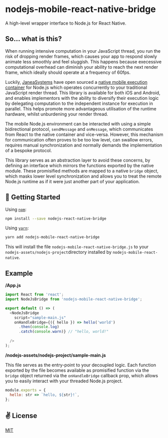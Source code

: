 # nodejs-mobile-react-native-bridge
A high-level wrapper interface to Node.js for React Native.

## So... what is this?

When running intensive computation in your JavaScript thread, you run the risk of dropping render frames, which causes your app to respond slowly animate less smoothly and feel sluggish. This happens because execessive computational overhead can diminish your ability to reach the next render frame, which ideally should operate at a frequency of 60fps.

Luckily, [JaneaSystems](https://github.com/JaneaSystems) have open sourced a [native mobile execution container](https://github.com/JaneaSystems/nodejs-mobile-react-native) for Node.js which operates concurrently to your traditional JavaScript render thread. This library is available for both iOS and Android, and enables implementors with the ability to diversify their execution logic by delegating computation to the independent instance for execution in parallel. This helps promote more advantageous utilisation of the runtime hardware, whilst unburdening your render thread.

The mobile Node.js environment can be interacted with using a simple bidirectional protocol, `sendMessage` and `onMessage`, which communicates from React to the native container and vice-versa. However, this mechanism for communication often proves to be too low level, can swallow errors, requires manual synchronization and normally demands the implementation of a bespoke protocol.

This library serves as an abstraction layer to avoid these concerns, by defining an interface which mirrors the functions exported by the native module. These promisified methods are mapped to a native `bridge` object, which masks lower level synchronization and allows you to treat the remote Node.js runtime as if it were just another part of your application.

## 🚀 Getting Started

Using [`npm`]():

```sh
npm install --save nodejs-react-native-bridge
```

Using [`yarn`]():

```sh
yarn add nodejs-mobile-react-native-bridge
```

This will install the file `nodejs-mobile-react-native-bridge.js` to your `nodejs-assets/nodejs-project`directory installed by `nodejs-mobile-react-native`.

##  Example

**<ProjectRoot>/App.js**

```javascript
import React from 'react';
import NodeJsBridge from 'nodejs-mobile-react-native-bridge';

export default () => (
  <NodeJsBridge
    script="sample-main.js"
    onHandleBridge={({ hello }) => hello('world')
      .then(console.log)
      .catch(console.warn)} // "hello, world!"
    
  />
);
```

**<ProjectRoot>/nodejs-assets/nodejs-project/sample-main.js**

This file serves as the entry-point to your decoupled logic. Each function exported by the file becomes available as promisified function via the `bridge` object returned via the `onHandleBridge` callback prop, which allows you to easily interact with your threaded Node.js project.

```javascript
module.exports = {
  hello: str => `hello, ${str}!`,
};
```

## ✌️  License
[MIT](https://opensource.org/licenses/MIT)
